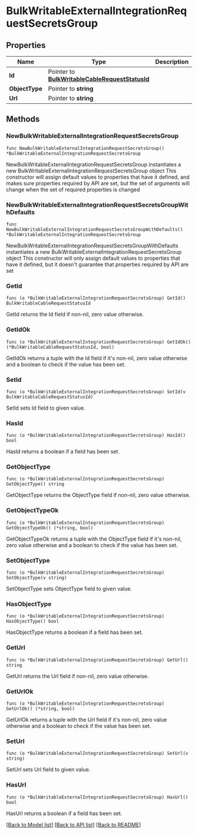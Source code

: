 # BulkWritableExternalIntegrationRequestSecretsGroup

## Properties

Name | Type | Description | Notes
------------ | ------------- | ------------- | -------------
**Id** | Pointer to [**BulkWritableCableRequestStatusId**](BulkWritableCableRequestStatusId.md) |  | [optional] 
**ObjectType** | Pointer to **string** |  | [optional] 
**Url** | Pointer to **string** |  | [optional] 

## Methods

### NewBulkWritableExternalIntegrationRequestSecretsGroup

`func NewBulkWritableExternalIntegrationRequestSecretsGroup() *BulkWritableExternalIntegrationRequestSecretsGroup`

NewBulkWritableExternalIntegrationRequestSecretsGroup instantiates a new BulkWritableExternalIntegrationRequestSecretsGroup object
This constructor will assign default values to properties that have it defined,
and makes sure properties required by API are set, but the set of arguments
will change when the set of required properties is changed

### NewBulkWritableExternalIntegrationRequestSecretsGroupWithDefaults

`func NewBulkWritableExternalIntegrationRequestSecretsGroupWithDefaults() *BulkWritableExternalIntegrationRequestSecretsGroup`

NewBulkWritableExternalIntegrationRequestSecretsGroupWithDefaults instantiates a new BulkWritableExternalIntegrationRequestSecretsGroup object
This constructor will only assign default values to properties that have it defined,
but it doesn't guarantee that properties required by API are set

### GetId

`func (o *BulkWritableExternalIntegrationRequestSecretsGroup) GetId() BulkWritableCableRequestStatusId`

GetId returns the Id field if non-nil, zero value otherwise.

### GetIdOk

`func (o *BulkWritableExternalIntegrationRequestSecretsGroup) GetIdOk() (*BulkWritableCableRequestStatusId, bool)`

GetIdOk returns a tuple with the Id field if it's non-nil, zero value otherwise
and a boolean to check if the value has been set.

### SetId

`func (o *BulkWritableExternalIntegrationRequestSecretsGroup) SetId(v BulkWritableCableRequestStatusId)`

SetId sets Id field to given value.

### HasId

`func (o *BulkWritableExternalIntegrationRequestSecretsGroup) HasId() bool`

HasId returns a boolean if a field has been set.

### GetObjectType

`func (o *BulkWritableExternalIntegrationRequestSecretsGroup) GetObjectType() string`

GetObjectType returns the ObjectType field if non-nil, zero value otherwise.

### GetObjectTypeOk

`func (o *BulkWritableExternalIntegrationRequestSecretsGroup) GetObjectTypeOk() (*string, bool)`

GetObjectTypeOk returns a tuple with the ObjectType field if it's non-nil, zero value otherwise
and a boolean to check if the value has been set.

### SetObjectType

`func (o *BulkWritableExternalIntegrationRequestSecretsGroup) SetObjectType(v string)`

SetObjectType sets ObjectType field to given value.

### HasObjectType

`func (o *BulkWritableExternalIntegrationRequestSecretsGroup) HasObjectType() bool`

HasObjectType returns a boolean if a field has been set.

### GetUrl

`func (o *BulkWritableExternalIntegrationRequestSecretsGroup) GetUrl() string`

GetUrl returns the Url field if non-nil, zero value otherwise.

### GetUrlOk

`func (o *BulkWritableExternalIntegrationRequestSecretsGroup) GetUrlOk() (*string, bool)`

GetUrlOk returns a tuple with the Url field if it's non-nil, zero value otherwise
and a boolean to check if the value has been set.

### SetUrl

`func (o *BulkWritableExternalIntegrationRequestSecretsGroup) SetUrl(v string)`

SetUrl sets Url field to given value.

### HasUrl

`func (o *BulkWritableExternalIntegrationRequestSecretsGroup) HasUrl() bool`

HasUrl returns a boolean if a field has been set.


[[Back to Model list]](../README.md#documentation-for-models) [[Back to API list]](../README.md#documentation-for-api-endpoints) [[Back to README]](../README.md)



